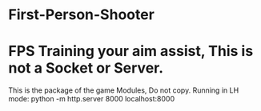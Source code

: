 # First-Person-Shooter
FPS Training your aim assist, This is not a Socket or Server.
============================================================
This is the package of the game Modules, Do not copy.
Running in LH mode: python -m http.server 8000
localhost:8000
